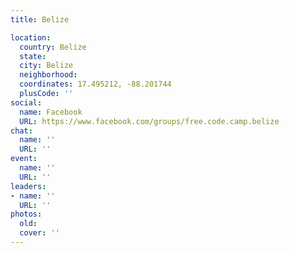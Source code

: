```yaml
---
title: Belize

location:
  country: Belize
  state: 
  city: Belize
  neighborhood: 
  coordinates: 17.495212, -88.201744
  plusCode: ''
social:
  name: Facebook
  URL: https://www.facebook.com/groups/free.code.camp.belize
chat:
  name: ''
  URL: ''
event:
  name: ''
  URL: ''
leaders:
- name: ''
  URL: ''
photos:
  old: 
  cover: ''
---
```

